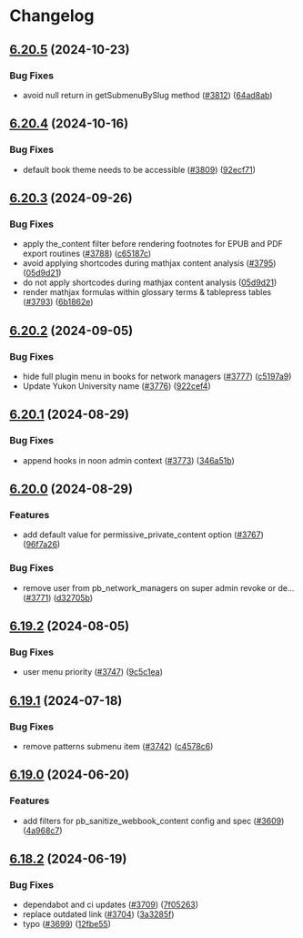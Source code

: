# Changelog

## [6.20.5](https://github.com/pressbooks/pressbooks/compare/6.20.4...6.20.5) (2024-10-23)


### Bug Fixes

* avoid null return in getSubmenuBySlug method ([#3812](https://github.com/pressbooks/pressbooks/issues/3812)) ([64ad8ab](https://github.com/pressbooks/pressbooks/commit/64ad8ab18afe181875543faeec3e48642a07ec94))

## [6.20.4](https://github.com/pressbooks/pressbooks/compare/6.20.3...6.20.4) (2024-10-16)


### Bug Fixes

* default book theme needs to be accessible ([#3809](https://github.com/pressbooks/pressbooks/issues/3809)) ([92ecf71](https://github.com/pressbooks/pressbooks/commit/92ecf71924cebe94c18d1fb7bd52c83643bf3dfb))

## [6.20.3](https://github.com/pressbooks/pressbooks/compare/6.20.2...6.20.3) (2024-09-26)


### Bug Fixes

* apply the_content filter before rendering footnotes for EPUB and PDF export routines ([#3788](https://github.com/pressbooks/pressbooks/issues/3788)) ([c65187c](https://github.com/pressbooks/pressbooks/commit/c65187c4747faa45c73b9d64965b16cc2db83fe5))
* avoid applying shortcodes during mathjax content analysis ([#3795](https://github.com/pressbooks/pressbooks/issues/3795)) ([05d9d21](https://github.com/pressbooks/pressbooks/commit/05d9d21024794bc3c56a3efa36332ce8142a08da))
* do not apply shortcodes during mathjax content analysis ([05d9d21](https://github.com/pressbooks/pressbooks/commit/05d9d21024794bc3c56a3efa36332ce8142a08da))
* render mathjax formulas within glossary terms & tablepress tables ([#3793](https://github.com/pressbooks/pressbooks/issues/3793)) ([6b1862e](https://github.com/pressbooks/pressbooks/commit/6b1862e7289f180811b054b5ebeae5d186a27c50))

## [6.20.2](https://github.com/pressbooks/pressbooks/compare/6.20.1...6.20.2) (2024-09-05)


### Bug Fixes

* hide full plugin menu in books for network managers ([#3777](https://github.com/pressbooks/pressbooks/issues/3777)) ([c5197a9](https://github.com/pressbooks/pressbooks/commit/c5197a98f2492e9c2c68a95e9a92d5ca69b6815e))
* Update Yukon University name ([#3776](https://github.com/pressbooks/pressbooks/issues/3776)) ([922cef4](https://github.com/pressbooks/pressbooks/commit/922cef4727bee662e102a568db05987ffd45addd))

## [6.20.1](https://github.com/pressbooks/pressbooks/compare/6.20.0...6.20.1) (2024-08-29)


### Bug Fixes

* append hooks in noon admin context ([#3773](https://github.com/pressbooks/pressbooks/issues/3773)) ([346a51b](https://github.com/pressbooks/pressbooks/commit/346a51b5fbfa8054983222f56f6b83169f03bd01))

## [6.20.0](https://github.com/pressbooks/pressbooks/compare/6.19.2...6.20.0) (2024-08-29)


### Features

* add default value for permissive_private_content option ([#3767](https://github.com/pressbooks/pressbooks/issues/3767)) ([96f7a26](https://github.com/pressbooks/pressbooks/commit/96f7a263a55a4a6df625ed847edbf93c5bf5fa6e))


### Bug Fixes

* remove user from pb_network_managers on super admin revoke or de… ([#3771](https://github.com/pressbooks/pressbooks/issues/3771)) ([d32705b](https://github.com/pressbooks/pressbooks/commit/d32705b6c901dfb1f10df01f8ec66844349d98f3))

## [6.19.2](https://github.com/pressbooks/pressbooks/compare/6.19.1...6.19.2) (2024-08-05)


### Bug Fixes

* user menu priority ([#3747](https://github.com/pressbooks/pressbooks/issues/3747)) ([9c5c1ea](https://github.com/pressbooks/pressbooks/commit/9c5c1ea42abfc413757d22f6c8cc346b46a8820c))

## [6.19.1](https://github.com/pressbooks/pressbooks/compare/6.19.0...6.19.1) (2024-07-18)


### Bug Fixes

* remove patterns submenu item ([#3742](https://github.com/pressbooks/pressbooks/issues/3742)) ([c4578c6](https://github.com/pressbooks/pressbooks/commit/c4578c6f1c0af0d97fc35e121ca25e58329f8fdd))

## [6.19.0](https://github.com/pressbooks/pressbooks/compare/6.18.2...6.19.0) (2024-06-20)


### Features

* add filters for pb_sanitize_webbook_content config and spec ([#3609](https://github.com/pressbooks/pressbooks/issues/3609)) ([4a968c7](https://github.com/pressbooks/pressbooks/commit/4a968c77fa786f97af5b9894cd8d47bd28b049cd))

## [6.18.2](https://github.com/pressbooks/pressbooks/compare/6.18.1...6.18.2) (2024-06-19)


### Bug Fixes

* dependabot and ci updates ([#3709](https://github.com/pressbooks/pressbooks/issues/3709)) ([7f05263](https://github.com/pressbooks/pressbooks/commit/7f05263b63f33a26a73501255916eca5d0390bcb))
* replace outdated link ([#3704](https://github.com/pressbooks/pressbooks/issues/3704)) ([3a3285f](https://github.com/pressbooks/pressbooks/commit/3a3285f118df55bb6ca3e1c232218ab632131dd8))
* typo ([#3699](https://github.com/pressbooks/pressbooks/issues/3699)) ([12fbe55](https://github.com/pressbooks/pressbooks/commit/12fbe558efd06cf1cb14fd347af222b4d101a246))
